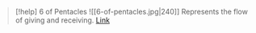 > [!help]  6 of Pentacles
> ![[6-of-pentacles.jpg|240]]
> Represents the flow of giving and receiving.
> [Link](https://daily-tarot.squarespace.com/six-of-pentacles)